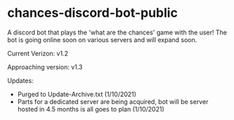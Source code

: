 # chances-discord-bot-public
A discord bot that plays the 'what are the chances' game with the user! The bot is going online soon on various servers and will expand soon.

Current Verizon: v1.2

Approaching version: v1.3

Updates:
- Purged to Update-Archive.txt (1/10/2021)
- Parts for a dedicated server are being acquired, bot will be server hosted in 4.5 months is all goes to plan (1/10/2021)
